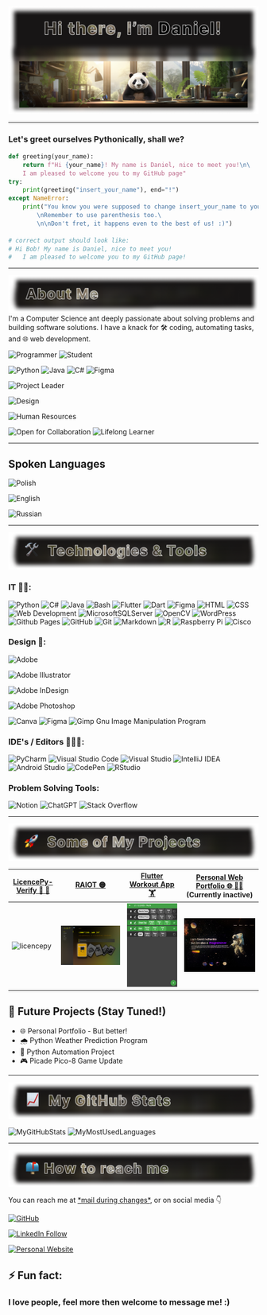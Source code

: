 ![Banner](banner4.png)

---

### Let's greet ourselves Pythonically, shall we?
```python
def greeting(your_name):
    return f"Hi {your_name}! My name is Daniel, nice to meet you!\n\
    I am pleased to welcome you to my GitHub page"
try:
    print(greeting("insert_your_name"), end="!")
except NameError:
    print("You know you were supposed to change insert_your_name to your name right?\
        \nRemember to use parenthesis too.\
        \n\nDon't fret, it happens even to the best of us! :)")

# correct output should look like:
# Hi Bob! My name is Daniel, nice to meet you!
#   I am pleased to welcome you to my GitHub page!
```
---

<!--## About Me-->
![About Me](about_me.png)
I'm a Computer Science ant deeply passionate about solving problems and building software solutions. I have a knack for 🛠️ coding, automating tasks, and 🌐 web development.

![Programmer](https://img.shields.io/badge/-Programmer-333333?style=for-the-badge)
![Student](https://img.shields.io/badge/-Student-blue?style=for-the-badge)

![Python](https://img.shields.io/badge/-Python-3776AB?style=for-the-badge&logo=python&logoColor=white)
![Java](https://img.shields.io/badge/java-%23ED8B00.svg?style=for-the-badge&logo=openjdk&logoColor=white)
![C#](https://img.shields.io/badge/-C%23-239120?style=for-the-badge&logo=c-sharp&logoColor=white)
![Figma](https://img.shields.io/badge/-Figma-F24E1E?style=for-the-badge&logo=figma&logoColor=white)

![Project Leader](https://img.shields.io/badge/Project_Leader-Leading-orange?style=for-the-badge&logo=leader&logoColor=white)

![Design](https://img.shields.io/badge/Design-Enthusiast-F50057?style=for-the-badge&logo=adobe&logoColor=white)

![Human Resources](https://img.shields.io/badge/HR-Advocate-4CAF50?style=for-the-badge&logo=human-rights&logoColor=white)

![Open for Collaboration](https://img.shields.io/badge/Always_Open_for_Collaboration!-brightgreen?style=for-the-badge&logo=users&logoColor=white)
![Lifelong Learner](https://img.shields.io/badge/Lifelong_Learner-better_every_day!-007ACC?style=for-the-badge&logo=minds&logoColor=white)

---

## Spoken Languages
![Polish](https://img.shields.io/badge/Polish-TAK_/_YES-00509E?style=for-the-badge&logo=wikipedia&logoColor=white)

![English](https://img.shields.io/badge/English-Yes-green?style=for-the-badge&logo=wikipedia&logoColor=white)

![Russian](https://img.shields.io/badge/Russian-Да_/_Yes-00509E?style=for-the-badge&logo=wikipedia&logoColor=white)

---

<!--## 🛠️ Technologies & Tools-->
![🛠️ Technologies & Tools](technologies&tools.png)

### IT 👨‍💻:
![Python](https://img.shields.io/badge/-Python-3776AB?logo=python&logoColor=white)
![C#](https://img.shields.io/badge/-C%23-239120?logo=c-sharp&logoColor=white)
![Java](https://img.shields.io/badge/-Java-007396?logo=java&logoColor=white)
![Bash](https://img.shields.io/badge/-Bash-4EAA25?logo=gnu-bash&logoColor=white)
![Flutter](https://img.shields.io/badge/-Flutter-02569B?logo=flutter&logoColor=white)
![Dart](https://img.shields.io/badge/dart-%230175C2?.svg?style=for-the-badge&logo=dart&logoColor=white)
![Figma](https://img.shields.io/badge/-Figma-F24E1E?logo=figma&logoColor=white)
![HTML](https://img.shields.io/badge/-HTML-E34F26?logo=html5&logoColor=white)
![CSS](https://img.shields.io/badge/-CSS-1572B6?logo=css3&logoColor=white)
![Web Development](https://img.shields.io/badge/Web_Development-333333??style=for-the-badge&logo=HTML5&logoColor=white)
![MicrosoftSQLServer](https://img.shields.io/badge/Microsoft%20SQL%20Server-CC2927??style=for-the-badge&logo=microsoft%20sql%20server&logoColor=white)
![OpenCV](https://img.shields.io/badge/opencv-%23white?.svg?style=for-the-badge&logo=opencv&logoColor=white)
![WordPress](https://img.shields.io/badge/WordPress-%23117AC9?.svg?style=for-the-badge&logo=WordPress&logoColor=white)
![Github Pages](https://img.shields.io/badge/github%20pages-121013??style=for-the-badge&logo=github&logoColor=white)
![GitHub](https://img.shields.io/badge/github-%23121011?.svg?style=for-the-badge&logo=github&logoColor=white)
![Git](https://img.shields.io/badge/git-%23F05033?.svg?style=for-the-badge&logo=git&logoColor=white)
![Markdown](https://img.shields.io/badge/markdown-%23000000?.svg?style=for-the-badge&logo=markdown&logoColor=white)
![R](https://img.shields.io/badge/r-%23276DC3?.svg?style=for-the-badge&logo=r&logoColor=white)
![Raspberry Pi](https://img.shields.io/badge/-RaspberryPi-C51A4A??style=for-the-badge&logo=Raspberry-Pi)
![Cisco](https://img.shields.io/badge/cisco-%23049fd9?.svg?style=for-the-badge&logo=cisco&logoColor=black)

### Design 🎨:

![Adobe](https://img.shields.io/badge/adobe_tools-%23FF0000.svg?style=for-the-badge&logo=adobe&logoColor=white)

![Adobe Illustrator](https://img.shields.io/badge/adobe%20illustrator-%23FF9A00.svg?style=for-the-badge&logo=adobe%20illustrator&logoColor=white)

![Adobe InDesign](https://img.shields.io/badge/Adobe%20InDesign-49021F?style=for-the-badge&logo=adobeindesign&logoColor=white)

![Adobe Photoshop](https://img.shields.io/badge/adobe%20photoshop-%2331A8FF.svg?style=for-the-badge&logo=adobe%20photoshop&logoColor=white)

![Canva](https://img.shields.io/badge/Canva-%2300C4CC.svg?style=for-the-badge&logo=Canva&logoColor=white)
![Figma](https://img.shields.io/badge/figma-%23F24E1E.svg?style=for-the-badge&logo=figma&logoColor=white)
![Gimp Gnu Image Manipulation Program](https://img.shields.io/badge/Gimp-657D8B?style=for-the-badge&logo=gimp&logoColor=FFFFFF)

### IDE's / Editors 🧑🏽‍💻:
![PyCharm](https://img.shields.io/badge/pycharm-143?style=for-the-badge&logo=pycharm&logoColor=black&color=black&labelColor=green)
![Visual Studio Code](https://img.shields.io/badge/Visual%20Studio%20Code-0078d7.svg?style=for-the-badge&logo=visual-studio-code&logoColor=white)
![Visual Studio](https://img.shields.io/badge/-Visual%20Studio-5C2D91?style=for-the-badge&logo=visual-studio&logoColor=white)
![IntelliJ IDEA](https://img.shields.io/badge/IntelliJIDEA-000000.svg?style=for-the-badge&logo=intellij-idea&logoColor=white)
![Android Studio](https://img.shields.io/badge/Android%20Studio-3DDC84.svg?style=for-the-badge&logo=android-studio&logoColor=white)
![CodePen](https://img.shields.io/badge/CodePen-white?style=for-the-badge&logo=codepen&logoColor=black)
![RStudio](https://img.shields.io/badge/RStudio-4285F4?style=for-the-badge&logo=rstudio&logoColor=white)

### Problem Solving Tools:
![Notion](https://img.shields.io/badge/Notion-%23000000.svg?style=for-the-badge&logo=notion&logoColor=white)
![ChatGPT](https://img.shields.io/badge/chatGPT-74aa9c?style=for-the-badge&logo=openai&logoColor=white)
![Stack Overflow](https://img.shields.io/badge/-Stackoverflow-FE7A16?style=for-the-badge&logo=stack-overflow&logoColor=white)


---
<!--## 🚀 Some of My Projects-->
![🚀 Some of My Projects](some_of_my_projects.png)

| [LicencePy-Verify 🚧 :car: ](https://github.com/34panda/LicencePy-Verify) |[RAIOT 🟡](https://github.com/34panda/docsify) | [Flutter Workout App 🏋️ ](https://github.com/34panda/flutter_workout_app) | [Personal Web Portfolio 🌐 👨‍🚀 ](https://github.com/34panda/web) (Currently inactive) |
|---|---|---|---|
| ![licencepy](https://github.com/34panda/LicencePy-Verify/blob/main/main-img.jpg?raw=true) | ![raiot](https://github.com/34panda/docsify/raw/main/web.png) | ![fitness1](https://github.com/34panda/flutter_workout_app/raw/main/assets/images/img1.png) | ![web](https://github.com/34panda/web/blob/main/assets/IMG_20230807_224350.jpg?raw=true) |

  
## 🚀 Future Projects (Stay Tuned!)

- 🌐 Personal Portfolio - But better!
- 🌧️ Python Weather Prediction Program
- 🔧 Python Automation Project
- 🎮 Picade Pico-8 Game Update
  
---

<!--## 📈 My GitHub Stats (Just Starting!)-->
![📈 My GitHub Stats (Just Starting!)](my_github_stats.png)

<p>
    <img height="160em" alt="MyGitHubStats" src="https://github-readme-stats.vercel.app/api?username=34panda&theme=nord&show_icons=true&count_private=true&hide_border=true">
    <img height="160em" alt="MyMostUsedLanguages" src="https://github-readme-stats.vercel.app/api/top-langs/?username=34panda&layout=compact&theme=nord&hide_border=true">
</p>


---

<!--## 📫 How to reach me-->
![📫 How to reach me](how_to_reach_me.png)

You can reach me at [\*mail during changes\*](), or on social media 👇

[![GitHub](https://img.shields.io/badge/GitHub-let's_talk!-FF572?style=for-the-badge&logo=github)](http://www.github.com/34panda)

[![LinkedIn Follow](https://img.shields.io/badge/LinkedIn-Follow%20Me-blue?style=for-the-badge&logo=linkedin)](https://www.linkedin.com/in/yourusername/)

[![Personal Website](https://img.shields.io/badge/Personal_Website-Visit_Me-FF5722?style=for-the-badge&logo=google-chrome)](http://www.yourpersonalwebsite.com)

## ⚡ Fun fact: 
### I love people, feel more then welcome to message me! :)
